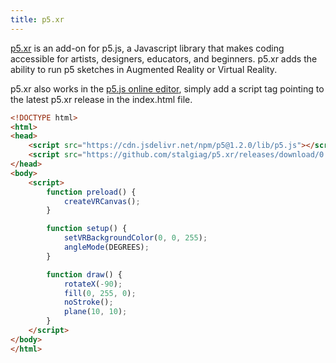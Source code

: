 ```yaml
---
title: p5.xr
---
```


<a href="https://p5xr.org/">p5.xr</a> is an add-on for p5.js, a Javascript library that makes coding accessible for artists, designers, educators, and beginners. p5.xr adds the ability to run p5 sketches in Augmented Reality or Virtual Reality.

p5.xr also works in the <a href="https://editor.p5js.org/">p5.js online editor</a>, simply add a script tag pointing to the latest p5.xr release in the index.html file.

```html
<!DOCTYPE html>
<html>
<head>
    <script src="https://cdn.jsdelivr.net/npm/p5@1.2.0/lib/p5.js"></script>
    <script src="https://github.com/stalgiag/p5.xr/releases/download/0.3.2-rc.3/p5xr.min.js"></script>
</head>
<body>
    <script>
        function preload() {
            createVRCanvas();
        }

        function setup() {
            setVRBackgroundColor(0, 0, 255);
            angleMode(DEGREES);
        }

        function draw() {
            rotateX(-90);
            fill(0, 255, 0);
            noStroke();
            plane(10, 10);
        }
    </script>
</body>
</html>
```
